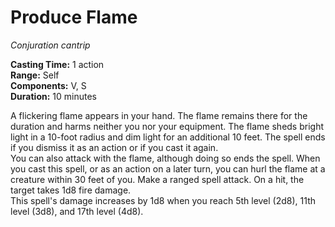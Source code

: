 # Produce Flame 
_Conjuration cantrip_ 

**Casting Time:** 1 action    
**Range:** Self    
**Components:** V, S    
**Duration:** 10 minutes 

A flickering flame appears in your hand. The flame remains there for the duration and harms neither you nor your equipment. The flame sheds bright light in a 10-foot radius and dim light for an additional 10 feet. The spell ends if you dismiss it as an action or if you cast it again.    
You can also attack with the flame, although doing so ends the spell. When you cast this spell, or as an action on a later turn, you can hurl the flame at a creature within 30 feet of you. Make a ranged spell attack. On a hit, the target takes 1d8 fire damage.    
This spell's damage increases by 1d8 when you reach 5th level (2d8), 11th level (3d8), and 17th level (4d8). 
